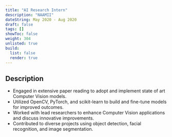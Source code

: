 ```yaml
---
title: "AI Research Intern"
description: "NAAMII"
dateString: May 2020 - Aug 2020
draft: false
tags: []
showToc: false
weight: 304
unlisted: true
build:
  list: false
  render: true
--- 
```

## Description


- Engaged in extensive paper reading to adopt and implement state of art Computer Vision models.
- Utilized OpenCV, PyTorch, and scikit-learn to build and fine-tune models for improved outcomes.
- Worked with lead researchers to enhance Computer Vision applications and discuss innovative improvements. 
- Contributed to diverse projects using object detection, facial recognition, and image segmentation.